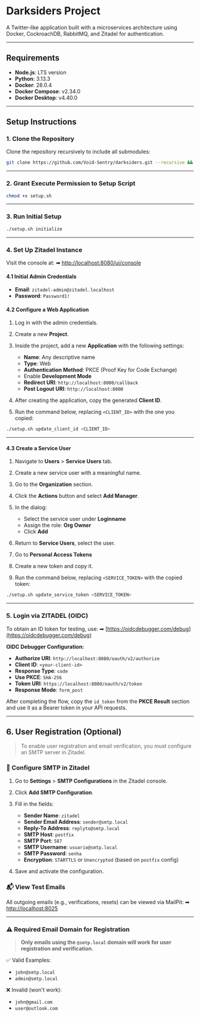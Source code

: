 # Darksiders Project

A Twitter-like application built with a microservices architecture using Docker, CockroachDB, RabbitMQ, and Zitadel for authentication.

---

## Requirements

* **Node.js**: LTS version
* **Python**: 3.13.3
* **Docker**: 28.0.4
* **Docker Compose**: v2.34.0
* **Docker Desktop**: v4.40.0

---

## Setup Instructions

### 1. Clone the Repository

Clone the repository recursively to include all submodules:

```bash
git clone https://github.com/Void-Sentry/darksiders.git --recursive && cd darksiders
```

---

### 2. Grant Execute Permission to Setup Script

```bash
chmod +x setup.sh
```

---

### 3. Run Initial Setup

```bash
./setup.sh initialize
```

---

### 4. Set Up Zitadel Instance

Visit the console at:
➡ [http://localhost:8080/ui/console](http://localhost:8080/ui/console)

#### 4.1 Initial Admin Credentials

* **Email**: `zitadel-admin@zitadel.localhost`
* **Password**: `Password1!`

#### 4.2 Configure a Web Application

1. Log in with the admin credentials.
2. Create a new **Project**.
3. Inside the project, add a new **Application** with the following settings:

   * **Name**: Any descriptive name
   * **Type**: Web
   * **Authentication Method**: PKCE (Proof Key for Code Exchange)
   * Enable **Development Mode**
   * **Redirect URI**: `http://localhost:8000/callback`
   * **Post Logout URI**: `http://localhost:8000`
4. After creating the application, copy the generated **Client ID**.
5. Run the command below, replacing `<CLIENT_ID>` with the one you copied:

```bash
./setup.sh update_client_id <CLIENT_ID>
```

---

#### 4.3 Create a Service User

1. Navigate to **Users** > **Service Users** tab.
2. Create a new service user with a meaningful name.
3. Go to the **Organization** section.
4. Click the **Actions** button and select **Add Manager**.
5. In the dialog:

   * Select the service user under **Loginname**
   * Assign the role: **Org Owner**
   * Click **Add**
6. Return to **Service Users**, select the user.
7. Go to **Personal Access Tokens**
8. Create a new token and copy it.
9. Run the command below, replacing `<SERVICE_TOKEN>` with the copied token:

```bash
./setup.sh update_service_token <SERVICE_TOKEN>
```

---

### 5. Login via ZITADEL (OIDC)

To obtain an ID token for testing, use:
➡ [https://oidcdebugger.com/debug](https://oidcdebugger.com/debug)

**OIDC Debugger Configuration:**

* **Authorize URI**: `http://localhost:8080/oauth/v2/authorize`
* **Client ID**: `<your-client-id>`
* **Response Type**: `code`
* **Use PKCE**: `SHA-256`
* **Token URI**: `https://localhost:8080/oauth/v2/token`
* **Response Mode**: `form_post`

After completing the flow, copy the `id_token` from the **PKCE Result** section and use it as a Bearer token in your API requests.

---

## 6. User Registration (Optional)

> To enable user registration and email verification, you must configure an SMTP server in Zitadel.

### 🔧 Configure SMTP in Zitadel

1. Go to **Settings** > **SMTP Configurations** in the Zitadel console.

2. Click **Add SMTP Configuration**.

3. Fill in the fields:

   * **Sender Name**: `zitadel`
   * **Sender Email Address**: `sender@smtp.local`
   * **Reply-To Address**: `replyto@smtp.local`
   * **SMTP Host**: `postfix`
   * **SMTP Port**: `587`
   * **SMTP Username**: `usuario@smtp.local`
   * **SMTP Password**: `senha`
   * **Encryption**: `STARTTLS` or `Unencrypted` (based on `postfix` config)

4. Save and activate the configuration.

### 📬 View Test Emails

All outgoing emails (e.g., verifications, resets) can be viewed via MailPit:
➡ [http://localhost:8025](http://localhost:8025)

---

### ⚠️ Required Email Domain for Registration

> **Only emails using the `@smtp.local` domain will work for user registration and verification.**

✅ Valid Examples:

* `john@smtp.local`
* `admin@smtp.local`

❌ Invalid (won't work):

* `john@gmail.com`
* `user@outlook.com`
